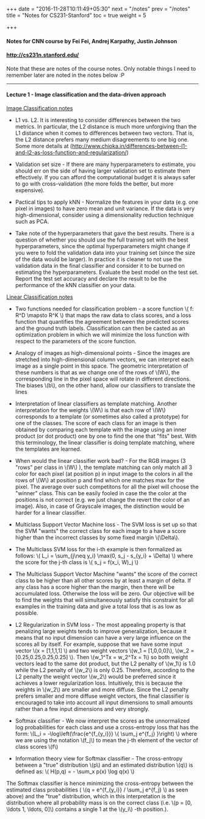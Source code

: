+++
date = "2016-11-28T10:11:49+05:30"
next = "/notes"
prev = "/notes"
title = "Notes for CS231-Stanford"
toc = true
weight = 5

+++

#### Notes for CNN course by Fei Fei, Andrej Karpathy, Justin Johnson 
#### http://cs231n.stanford.edu/
Note that these are notes of the course notes. Only notable things I need to remember later are noted in the notes below :P 

***
#### Lecture 1 - Image classification and the data-driven approach 
[Image Classification notes](http://cs231n.github.io/classification/)

- L1 vs. L2. It is interesting to consider differences between the two metrics. In particular, the L2 distance is much more unforgiving than the L1 distance when it comes to differences between two vectors. That is, the L2 distance prefers many medium disagreements to one big one. Some more details at (http://www.chioka.in/differences-between-l1-and-l2-as-loss-function-and-regularization/)

- Validation set size - If there are many hyperparameters to estimate, you should err on the side of having larger validation set to estimate them effectively. If you can afford the computational budget it is always safer to go with cross-validation (the more folds the better, but more expensive).

- Pactical tips to apply kNN - Normalize the features in your data (e.g. one pixel in images) to have zero mean and unit variance. If the data is very high-dimensional, consider using a dimensionality reduction technique such as PCA. 

- Take note of the hyperparameters that gave the best results. There is a question of whether you should use the full training set with the best hyperparameters, since the optimal hyperparameters might change if you were to fold the validation data into your training set (since the size of the data would be larger). In practice it is cleaner to not use the validation data in the final classifier and consider it to be burned on estimating the hyperparameters. Evaluate the best model on the test set. Report the test set accuracy and declare the result to be the performance of the kNN classifier on your data.

[Linear Classification notes](http://cs231n.github.io/classification/)

- Two functions needed for classification problem - a score function  \\( f: R^D \mapsto R^K  \\)  that maps the raw data to class scores, and a loss function that quantifies the agreement between the predicted scores and the ground truth labels. Classification can then be casted as an optimization problem in which we will minimize the loss function with respect to the parameters of the score function. 

- Analogy of images as high-dimensional points - Since the images are stretched into high-dimensional column vectors, we can interpret each image as a single point in this space. The geometric interpretation of these numbers is that as we change one of the rows of \\(W\\), the corresponding line in the pixel space will rotate in different directions. The biases \\(b\\), on the other hand, allow our classifiers to translate the lines

- Interpretation of linear classifiers as template matching. Another interpretation for the weights \\(W\\) is that each row of \\(W\\) corresponds to a template (or sometimes also called a prototype) for one of the classes. The score of each class for an image is then obtained by comparing each template with the image using an inner product (or dot product) one by one to find the one that "fits" best. With this terminology, the linear classifier is doing template matching, where the templates are learned.

- When would the linear classifier work bad? - For the RGB images (3 "rows" per class in \\(W\\) ), the template matching can only match all 3 color for each pixel (at position p) in input image to the colors in all the rows of \\(W\\) at position p and find which one matches max for the pixel. The average over such competitons for all the pixel will choose the "winner" class. This can be easily fooled in case the the color at the positions is not correct (e.g. we just change the revert the color of an image). Also, in case of Grayscale images, the distinction would be harder for a linear classifier.

- Multiclass Support Vector Machine loss - The SVM loss is set up so that the SVM "wants" the correct class for each image to a have a score higher than the incorrect classes by some fixed margin \\(\\Delta\\). 

- The Multiclass SVM loss for the i-th example is then formalized as follows:
\\( L_i = \\sum_{j\\neq y_i} \\max(0, s_j - s_{y_i} + \\Delta) \\)
where the score for the j-th class is \\( s_j = f(x_i, W)_j \\)

- The Multiclass Support Vector Machine "wants" the score of the correct class to be higher than all other scores by at least a margin of delta. If any class has a score higher than the margin, then there will be accumulated loss. Otherwise the loss will be zero. Our objective will be to find the weights that will simultaneously satisfy this constraint for all examples in the training data and give a total loss that is as low as possible.

- L2 Regularization in SVM loss - The most appealing property is that penalizing large weights tends to improve generalization, because it means that no input dimension can have a very large influence on the scores all by itself. For example, suppose that we have some input vector \\(x = [1,1,1,1] \\) and two weight vectors \\(w_1 = [1,0,0,0]\\), \\(w_2 = [0.25,0.25,0.25,0.25] \\). Then \\(w_1^Tx = w_2^Tx = 1\\) so both weight vectors lead to the same dot product, but the L2 penalty of \\(w_1\\) is 1.0 while the L2 penalty of \\(w_2\\) is only 0.25. Therefore, according to the L2 penalty the weight vector \\(w_2\\) would be preferred since it achieves a lower regularization loss. Intuitively, this is because the weights in \\(w_2\\) are smaller and more diffuse. Since the L2 penalty prefers smaller and more diffuse weight vectors, the final classifier is encouraged to take into account all input dimensions to small amounts rather than a few input dimensions and very strongly.

- Softmax classifier - We now interpret the scores as the unnormalized log probabilities for each class and use a cross-entropy loss that has the form: \\(L_i = -\\log\\left(\\frac{e^{f_{y_i}}} \\{ \\sum_j e^{f_j} }\\right) \\)
where we are using the notation \\(f_j\\) to mean the j-th element of the vector of class scores \\(f\\)

- Information theory view for Softmax classifier - The cross-entropy between a "true" distribution \\(p\\) and an estimated distribution \\(q\\) is defined as: \\( H(p,q) = - \\sum_x p(x) \\log q(x) \\)

The Softmax classifier is hence minimizing the cross-entropy between the estimated class probabilities ( \\(q = e^{f_{y_i}} / \\sum_j e^{f_j} \\) as seen above) and the "true" distribution, which in this interpretation is the distribution where all probability mass is on the correct class (i.e. \\(p = [0, \\ldots 1, \\ldots, 0]\\) contains a single 1 at the \\(y_i\\) -th position.).
